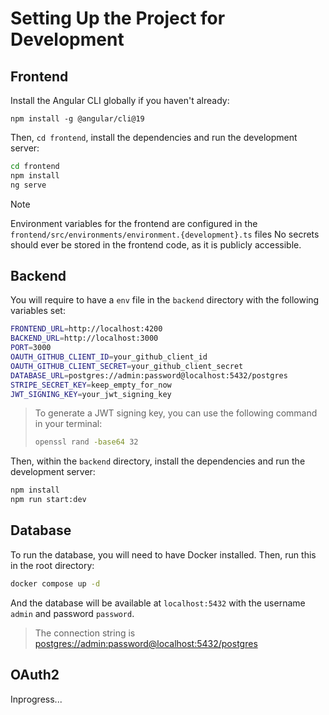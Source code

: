 # Setting Up the Project for Development

## Frontend
Install the Angular CLI globally if you haven't already:
```
npm install -g @angular/cli@19
```
Then, `cd frontend`, install the dependencies and run the development server:
```bash
cd frontend
npm install
ng serve
```

> [!NOTE]
> Environment variables for the frontend are configured in the `frontend/src/environments/environment.{development}.ts` files
> No secrets should ever be stored in the frontend code, as it is publicly accessible.

## Backend
You will require to have a `env` file in the `backend` directory with the following variables set:

```bash
FRONTEND_URL=http://localhost:4200
BACKEND_URL=http://localhost:3000
PORT=3000
OAUTH_GITHUB_CLIENT_ID=your_github_client_id
OAUTH_GITHUB_CLIENT_SECRET=your_github_client_secret
DATABASE_URL=postgres://admin:password@localhost:5432/postgres
STRIPE_SECRET_KEY=keep_empty_for_now
JWT_SIGNING_KEY=your_jwt_signing_key
```

> To generate a JWT signing key, you can use the following command in your terminal:
> ```bash
> openssl rand -base64 32
> ```

Then, within the `backend` directory, install the dependencies and run the development server:

```bash
npm install
npm run start:dev
```

## Database
To run the database, you will need to have Docker installed. Then, run this in the root directory:

```bash
docker compose up -d
```
And the database will be available at `localhost:5432` with the username `admin` and password `password`.
> The connection string is <postgres://admin:password@localhost:5432/postgres>

## OAuth2
Inprogress...

